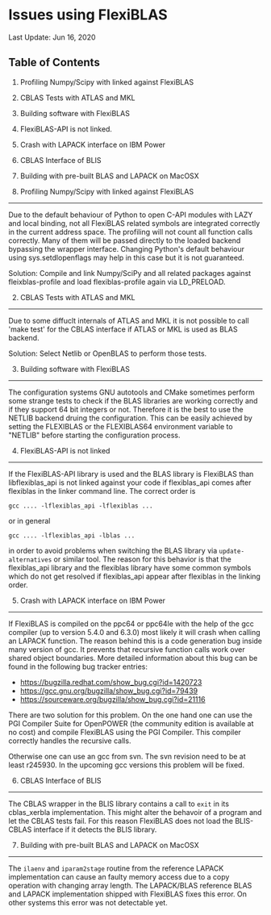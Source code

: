 Issues using FlexiBLAS
======================

Last Update: Jun 16, 2020

Table of Contents
-----------------

1. Profiling Numpy/Scipy with linked against FlexiBLAS
2. CBLAS Tests with ATLAS and MKL
3. Building software with FlexiBLAS
4. FlexiBLAS-API is not linked.
5. Crash with LAPACK interface on IBM Power
6. CBLAS Interface of BLIS
7. Building with pre-built BLAS and LAPACK on MacOSX

1. Profiling Numpy/Scipy with linked against FlexiBLAS
------------------------------------------------------
Due to the default behaviour of Python to open C-API modules with LAZY and local
binding, not all FlexiBLAS related symbols are integrated correctly in the
current address space. The profiling will not count all function calls
correctly. Many of them will be passed directly to the loaded backend bypassing
the wrapper interface. Changing Python's default behaviour using
sys.setdlopenflags may help in this case but it is not guaranteed.

Solution: Compile and link Numpy/SciPy and all related packages against
fleixblas-profile and load flexiblas-profile again via LD_PRELOAD.


2. CBLAS Tests with ATLAS and MKL
---------------------------------

Due to some diffuclt internals of ATLAS and MKL it is not possible to call
'make test' for the CBLAS interface if ATLAS or MKL is used as BLAS backend.

Solution: Select Netlib or OpenBLAS to perform those tests.


3. Building software with FlexiBLAS
-----------------------------------

The configuration systems GNU autotools and CMake sometimes perform some strange
tests to check if the BLAS libraries are working correctly and if they support
64 bit integers or not. Therefore it is the best to use the NETLIB backend
druing the configuration. This can be easily achieved by setting the FLEXIBLAS
or the FLEXIBLAS64 environment variable to "NETLIB" before starting the
configuration process.

4. FlexiBLAS-API is not linked
------------------------------

If the FlexiBLAS-API library is used and the BLAS library is FlexiBLAS than
libflexiblas_api is not linked against your code if flexiblas_api comes
after flexiblas in the linker command line. The correct order is

    gcc .... -lflexiblas_api -lflexiblas ...

or in general

    gcc .... -lflexiblas_api -lblas ...

in order to avoid problems when switching the BLAS library via `update-alternatives`
or similar tool. The reason for this behavior is that the flexiblas_api library
and the flexiblas library have some common symbols which do not get resolved if
flexiblas_api appear after flexiblas in the linking order.

5. Crash with LAPACK interface on IBM Power
-------------------------------------------
If FlexiBLAS is compiled on the ppc64 or ppc64le with the help of the gcc
compiler (up to version 5.4.0 and 6.3.0) most likely it will crash when calling
an LAPACK function. The reason behind this is a code generation bug inside many
version of gcc. It prevents that recursive function calls work over shared
object boundaries. More detailed information about this bug can be found in the
following bug tracker entries:
* https://bugzilla.redhat.com/show_bug.cgi?id=1420723
* https://gcc.gnu.org/bugzilla/show_bug.cgi?id=79439
* https://sourceware.org/bugzilla/show_bug.cgi?id=21116

There are two solution for this problem. On the one hand one can use the PGI
Compiler Suite for OpenPOWER (the community edition is available at no cost)
and compile FlexiBLAS using the PGI Compiler. This compiler correctly handles
the recursive calls.

Otherwise one can use an gcc from svn. The svn revision need to be at least
r245930. In the upcoming gcc versions this problem will be fixed.

6. CBLAS Interface of BLIS
--------------------------
The CBLAS wrapper in the BLIS library contains a call to `exit` in its
cblas_xerbla implementation. This might alter the behavoir of a program and let
the CBLAS tests fail. For this reason FlexiBLAS does not load the BLIS-CBLAS
interface if it detects the BLIS library.

7. Building with pre-built BLAS and LAPACK on MacOSX
----------------------------------------------------
The `ilaenv` and `iparam2stage` routine from the reference LAPACK implementation
can cause an faulty memory access due to a copy operation with changing
array length. The LAPACK/BLAS reference BLAS and LAPACK implementation shipped
with FlexiBLAS fixes this error. On other systems this error was not detectable
yet.

